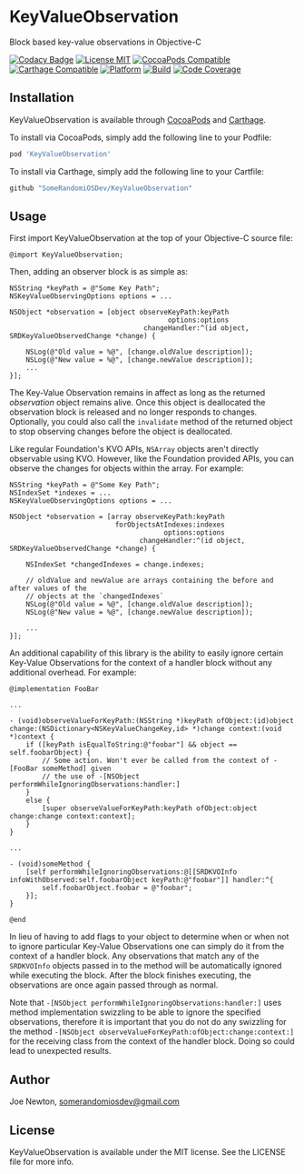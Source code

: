 # KeyValueObservation
Block based key-value observations in Objective-C

[![Codacy Badge](https://api.codacy.com/project/badge/Grade/d30d31c29f17449481b97a04610ff5b9)](https://app.codacy.com/app/SomeRandomiOSDev/KeyValueObservation?utm_source=github.com&utm_medium=referral&utm_content=SomeRandomiOSDev/KeyValueObservation&utm_campaign=Badge_Grade_Dashboard)
[![License MIT](https://img.shields.io/cocoapods/l/KeyValueObservation.svg)](https://cocoapods.org/pods/KeyValueObservation)
[![CocoaPods Compatible](https://img.shields.io/cocoapods/v/KeyValueObservation.svg)](https://cocoapods.org/pods/KeyValueObservation) 
[![Carthage Compatible](https://img.shields.io/badge/Carthage-compatible-4BC51D.svg?style=flat)](https://github.com/Carthage/Carthage) 
[![Platform](https://img.shields.io/cocoapods/p/KeyValueObservation.svg)](https://cocoapods.org/pods/KeyValueObservation)
[![Build](https://travis-ci.com/SomeRandomiOSDev/KeyValueObservation.svg?branch=master)](https://travis-ci.com/SomeRandomiOSDev/KeyValueObservation)
[![Code Coverage](https://codecov.io/gh/SomeRandomiOSDev/KeyValueObservation/branch/master/graph/badge.svg)](https://codecov.io/gh/SomeRandomiOSDev/KeyValueObservation)

## Installation

KeyValueObservation is available through [CocoaPods](https://cocoapods.org) and [Carthage](https://github.com/Carthage/Carthage). 

To install via CocoaPods, simply add the following line to your Podfile:

```ruby
pod 'KeyValueObservation'
```

To install via Carthage, simply add the following line to your Cartfile:

```ruby
github "SomeRandomiOSDev/KeyValueObservation"
```

## Usage

First import KeyValueObservation at the top of your Objective-C source file:

```objc
@import KeyValueObservation;
```

Then, adding an observer block is as simple as:

```objc
NSString *keyPath = @"Some Key Path";
NSKeyValueObservingOptions options = ...

NSObject *observation = [object observeKeyPath:keyPath 
                                       options:options 
                                 changeHandler:^(id object, SRDKeyValueObservedChange *change) {
    
    NSLog(@"Old value = %@", [change.oldValue description]);
    NSLog(@"New value = %@", [change.newValue description]);
    ...
}];
```

The Key-Value Observation remains in affect as long as the returned _observation_ object remains alive. Once this object is deallocated the observation block is released and no longer responds to changes. Optionally, you could also call the `invalidate` method of the returned object to stop observing changes before the object is deallocated.

Like regular Foundation's KVO APIs, `NSArray` objects aren't directly observable using KVO. However, like the Foundation provided APIs, you can observe the changes for objects within the array. For example:

```objc
NSString *keyPath = @"Some Key Path";
NSIndexSet *indexes = ...
NSKeyValueObservingOptions options = ...

NSObject *observation = [array observeKeyPath:keyPath
                          forObjectsAtIndexes:indexes
                                      options:options 
                                changeHandler:^(id object, SRDKeyValueObservedChange *change) {
 
    NSIndexSet *changedIndexes = change.indexes;

    // oldValue and newValue are arrays containing the before and after values of the
    // objects at the `changedIndexes`
    NSLog(@"Old value = %@", [change.oldValue description]);
    NSLog(@"New value = %@", [change.newValue description]);
    
    ...
}];
```

An additional capability of this library is the ability to easily ignore certain Key-Value Observations for the context of a handler block without any additional overhead. For example:

```objc
@implementation FooBar

...

- (void)observeValueForKeyPath:(NSString *)keyPath ofObject:(id)object change:(NSDictionary<NSKeyValueChangeKey,id> *)change context:(void *)context {
    if ([keyPath isEqualToString:@"foobar"] && object == self.foobarObject) {
        // Some action. Won't ever be called from the context of -[FooBar someMethod] given 
        // the use of -[NSObject performWhileIgnoringObservations:handler:]
    }
    else {
        [super observeValueForKeyPath:keyPath ofObject:object change:change context:context];
    }
}

...

- (void)someMethod {
    [self performWhileIgnoringObservations:@[[SRDKVOInfo infoWithObserved:self.foobarObject keyPath:@"foobar"]] handler:^{
        self.foobarObject.foobar = @"foobar";
    }];
}

@end
```

In lieu of having to add flags to your object to determine when or when not to ignore particular Key-Value Observations one can simply do it from the context of a handler block. Any observations that match any of the `SRDKVOInfo` objects passed in to the method will be automatically ignored while executing the block. After the block finishes executing, the observations are once again passed through as normal.

Note that `-[NSObject performWhileIgnoringObservations:handler:]` uses method implementation swizzling to be able to ignore the specified observations, therefore it is important that you do not do any swizzling for the method `-[NSObject observeValueForKeyPath:ofObject:change:context:]` for the receiving class from the context of the handler block. Doing so could lead to unexpected results.  

## Author

Joe Newton, somerandomiosdev@gmail.com

## License

KeyValueObservation is available under the MIT license. See the LICENSE file for more info.
